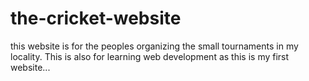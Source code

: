 # the-cricket-website
this website is for the peoples organizing the small tournaments in my locality. This is also for learning web development as this is my first website... 
